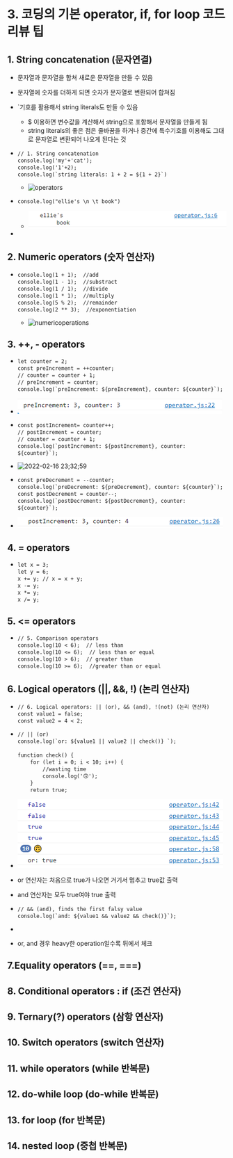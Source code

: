 # 3. 코딩의 기본 operator, if, for loop 코드리뷰 팁

[자바스크립트 기초 강의 4]: https://www.youtube.com/watch?v=YBjufjBaxHo&amp;list=PLv2d7VI9OotTVOL4QmPfvJWPJvkmv6h-2&amp;index=4



## 1. String concatenation (문자연결)

- 문자열과 문자열을 합쳐 새로운 문자열을 만들 수 있음

- 문자열에 숫자를 더하게 되면 숫자가 문자열로 변환되어 합쳐짐

- `기호를 활용해서 string literals도 만들 수 있음

  - $ 이용하면 변수값을 계산해서 string으로 포함해서 문자열을 만들게 됨
  - string literals의 좋은 점은 줄바꿈을 하거나 중간에 특수기호를 이용해도 그대로 문자열로 변환되어 나오게 된다는 것

- ```
  // 1. String concatenation
  console.log('my'+'cat');
  console.log('1'+2);
  console.log(`string literals: 1 + 2 = ${1 + 2}`)
  ```

  - ![operators](md-images/operators.PNG)

- ```
  console.log("ellie's \n \t book")
  ```

  - ![operators2](md-images/operators2.PNG)

- 

## 2. Numeric operators (숫자 연산자)

- ```
  console.log(1 + 1);  //add
  console.log(1 - 1);  //substract
  console.log(1 / 1);  //divide
  console.log(1 * 1);  //multiply
  console.log(5 % 2);  //remainder
  console.log(2 ** 3);  //exponentiation
  ```

  - ![numericoperations](md-images/numericoperations-16449363451591.PNG)



## 3. ++, - operators

- ```
  let counter = 2;
  const preIncrement = ++counter;
  // counter = counter + 1;
  // preIncrement = counter;
  console.log(`preIncrement: ${preIncrement}, counter: ${counter}`);
  ```

- ![increment](md-images/increment.PNG)

- ```
  const postIncrement= counter++;
  // postIncrement = counter;
  // counter = counter + 1;
  console.log(`postIncrement: ${postIncrement}, counter: ${counter}`);
  ```

- ![2022-02-16 23;32;59](md-images/2022-02-16%2023;32;59.PNG)

- ```
  const preDecrement = --counter;
  console.log(`preDecrement: ${preDecrement}, counter: ${counter}`);
  const postDecrement = counter--;
  console.log(`postDecrement: ${postDecrement}, counter: ${counter}`);
  ```

- ![2022-02-16 23;32;59](md-images/2022-02-16%2023;32;59-16450220207731.PNG)



## 4. = operators

- ```
  let x = 3;
  let y = 6;
  x += y; // x = x + y;
  x -= y;
  x *= y;
  x /= y;
  ```

  



## 5. <= operators

- ```
  // 5. Comparison operators
  console.log(10 < 6);  // less than
  console.log(10 <= 6);  // less than or equal
  console.log(10 > 6);  // greater than
  console.log(10 >= 6);  //greater than or equal
  ```

  



## 6. Logical operators (||, &&, !) (논리 연산자)

- ```
  // 6. Logical operators: || (or), && (and), !(not) (논리 연산자)
  const value1 = false;
  const value2 = 4 < 2;
  ```

- ```
  // || (or)
  console.log(`or: ${value1 || value2 || check()} `);
  
  function check() {
      for (let i = 0; i < 10; i++) {
          //wasting time
          console.log('🙃');
      }
      return true;
  ```

- ![2022-02-16 23;41;55](md-images/2022-02-16%2023;41;55.PNG)

- or 연산자는 처음으로 true가 나오면 거기서 멈추고 true값 출력

-  and 연산자는 모두 true여야 true 출력

  - ```
    // && (and), finds the first falsy value
    console.log(`and: ${value1 && value2 && check()}`);
    ```

  - 

- or, and 경우 heavy한 operation일수록 뒤에서 체크

  





## 7.Equality operators (==, ===)





## 8. Conditional operators : if (조건 연산자)





## 9. Ternary(?) operators (삼항 연산자)





## 10. Switch operators (switch 연산자)





## 11. while operators (while 반복문)





## 12. do-while loop (do-while 반복문)





## 13. for loop (for 반복문)





## 14. nested loop (중첩 반복문)

